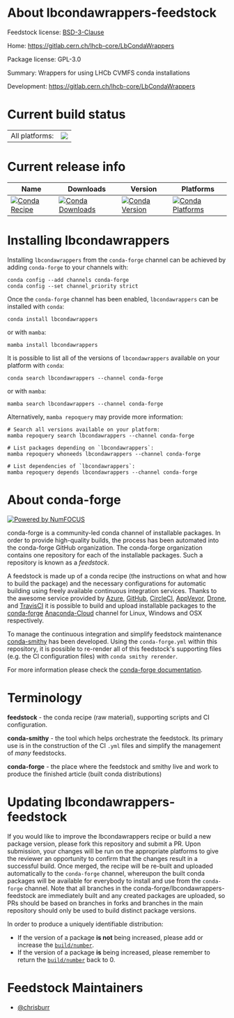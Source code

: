 About lbcondawrappers-feedstock
===============================

Feedstock license: [BSD-3-Clause](https://github.com/conda-forge/lbcondawrappers-feedstock/blob/main/LICENSE.txt)

Home: https://gitlab.cern.ch/lhcb-core/LbCondaWrappers

Package license: GPL-3.0

Summary: Wrappers for using LHCb CVMFS conda installations

Development: https://gitlab.cern.ch/lhcb-core/LbCondaWrappers

Current build status
====================


<table><tr><td>All platforms:</td>
    <td>
      <a href="https://dev.azure.com/conda-forge/feedstock-builds/_build/latest?definitionId=10578&branchName=main">
        <img src="https://dev.azure.com/conda-forge/feedstock-builds/_apis/build/status/lbcondawrappers-feedstock?branchName=main">
      </a>
    </td>
  </tr>
</table>

Current release info
====================

| Name | Downloads | Version | Platforms |
| --- | --- | --- | --- |
| [![Conda Recipe](https://img.shields.io/badge/recipe-lbcondawrappers-green.svg)](https://anaconda.org/conda-forge/lbcondawrappers) | [![Conda Downloads](https://img.shields.io/conda/dn/conda-forge/lbcondawrappers.svg)](https://anaconda.org/conda-forge/lbcondawrappers) | [![Conda Version](https://img.shields.io/conda/vn/conda-forge/lbcondawrappers.svg)](https://anaconda.org/conda-forge/lbcondawrappers) | [![Conda Platforms](https://img.shields.io/conda/pn/conda-forge/lbcondawrappers.svg)](https://anaconda.org/conda-forge/lbcondawrappers) |

Installing lbcondawrappers
==========================

Installing `lbcondawrappers` from the `conda-forge` channel can be achieved by adding `conda-forge` to your channels with:

```
conda config --add channels conda-forge
conda config --set channel_priority strict
```

Once the `conda-forge` channel has been enabled, `lbcondawrappers` can be installed with `conda`:

```
conda install lbcondawrappers
```

or with `mamba`:

```
mamba install lbcondawrappers
```

It is possible to list all of the versions of `lbcondawrappers` available on your platform with `conda`:

```
conda search lbcondawrappers --channel conda-forge
```

or with `mamba`:

```
mamba search lbcondawrappers --channel conda-forge
```

Alternatively, `mamba repoquery` may provide more information:

```
# Search all versions available on your platform:
mamba repoquery search lbcondawrappers --channel conda-forge

# List packages depending on `lbcondawrappers`:
mamba repoquery whoneeds lbcondawrappers --channel conda-forge

# List dependencies of `lbcondawrappers`:
mamba repoquery depends lbcondawrappers --channel conda-forge
```


About conda-forge
=================

[![Powered by
NumFOCUS](https://img.shields.io/badge/powered%20by-NumFOCUS-orange.svg?style=flat&colorA=E1523D&colorB=007D8A)](https://numfocus.org)

conda-forge is a community-led conda channel of installable packages.
In order to provide high-quality builds, the process has been automated into the
conda-forge GitHub organization. The conda-forge organization contains one repository
for each of the installable packages. Such a repository is known as a *feedstock*.

A feedstock is made up of a conda recipe (the instructions on what and how to build
the package) and the necessary configurations for automatic building using freely
available continuous integration services. Thanks to the awesome service provided by
[Azure](https://azure.microsoft.com/en-us/services/devops/), [GitHub](https://github.com/),
[CircleCI](https://circleci.com/), [AppVeyor](https://www.appveyor.com/),
[Drone](https://cloud.drone.io/welcome), and [TravisCI](https://travis-ci.com/)
it is possible to build and upload installable packages to the
[conda-forge](https://anaconda.org/conda-forge) [Anaconda-Cloud](https://anaconda.org/)
channel for Linux, Windows and OSX respectively.

To manage the continuous integration and simplify feedstock maintenance
[conda-smithy](https://github.com/conda-forge/conda-smithy) has been developed.
Using the ``conda-forge.yml`` within this repository, it is possible to re-render all of
this feedstock's supporting files (e.g. the CI configuration files) with ``conda smithy rerender``.

For more information please check the [conda-forge documentation](https://conda-forge.org/docs/).

Terminology
===========

**feedstock** - the conda recipe (raw material), supporting scripts and CI configuration.

**conda-smithy** - the tool which helps orchestrate the feedstock.
                   Its primary use is in the construction of the CI ``.yml`` files
                   and simplify the management of *many* feedstocks.

**conda-forge** - the place where the feedstock and smithy live and work to
                  produce the finished article (built conda distributions)


Updating lbcondawrappers-feedstock
==================================

If you would like to improve the lbcondawrappers recipe or build a new
package version, please fork this repository and submit a PR. Upon submission,
your changes will be run on the appropriate platforms to give the reviewer an
opportunity to confirm that the changes result in a successful build. Once
merged, the recipe will be re-built and uploaded automatically to the
`conda-forge` channel, whereupon the built conda packages will be available for
everybody to install and use from the `conda-forge` channel.
Note that all branches in the conda-forge/lbcondawrappers-feedstock are
immediately built and any created packages are uploaded, so PRs should be based
on branches in forks and branches in the main repository should only be used to
build distinct package versions.

In order to produce a uniquely identifiable distribution:
 * If the version of a package **is not** being increased, please add or increase
   the [``build/number``](https://docs.conda.io/projects/conda-build/en/latest/resources/define-metadata.html#build-number-and-string).
 * If the version of a package **is** being increased, please remember to return
   the [``build/number``](https://docs.conda.io/projects/conda-build/en/latest/resources/define-metadata.html#build-number-and-string)
   back to 0.

Feedstock Maintainers
=====================

* [@chrisburr](https://github.com/chrisburr/)

